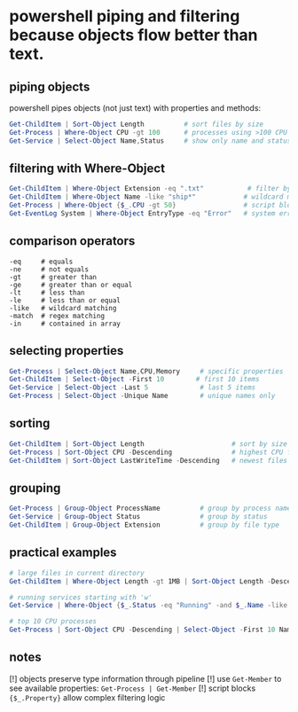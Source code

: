 # powershell piping and filtering because objects flow better than text.

## piping objects
powershell pipes objects (not just text) with properties and methods:
```powershell
Get-ChildItem | Sort-Object Length          # sort files by size
Get-Process | Where-Object CPU -gt 100      # processes using >100 CPU
Get-Service | Select-Object Name,Status     # show only name and status
```

## filtering with Where-Object
```powershell
Get-ChildItem | Where-Object Extension -eq ".txt"           # filter by file extension
Get-ChildItem | Where-Object Name -like "ship*"            # wildcard matching
Get-Process | Where-Object {$_.CPU -gt 50}                 # script block syntax
Get-EventLog System | Where-Object EntryType -eq "Error"   # system errors only
```

## comparison operators
```
-eq     # equals
-ne     # not equals  
-gt     # greater than
-ge     # greater than or equal
-lt     # less than
-le     # less than or equal
-like   # wildcard matching
-match  # regex matching  
-in     # contained in array
```

## selecting properties
```powershell
Get-Process | Select-Object Name,CPU,Memory     # specific properties
Get-ChildItem | Select-Object -First 10        # first 10 items
Get-Service | Select-Object -Last 5             # last 5 items
Get-Process | Select-Object -Unique Name        # unique names only
```

## sorting
```powershell
Get-ChildItem | Sort-Object Length                      # sort by size
Get-Process | Sort-Object CPU -Descending               # highest CPU first
Get-ChildItem | Sort-Object LastWriteTime -Descending   # newest files first
```

## grouping
```powershell
Get-Process | Group-Object ProcessName          # group by process name
Get-Service | Group-Object Status               # group by status
Get-ChildItem | Group-Object Extension          # group by file type
```

## practical examples
```powershell
# large files in current directory
Get-ChildItem | Where-Object Length -gt 1MB | Sort-Object Length -Descending

# running services starting with 'w'
Get-Service | Where-Object {$_.Status -eq "Running" -and $_.Name -like "W*"}

# top 10 CPU processes
Get-Process | Sort-Object CPU -Descending | Select-Object -First 10 Name,CPU
```

## notes
[!] objects preserve type information through pipeline
[!] use `Get-Member` to see available properties: `Get-Process | Get-Member`
[!] script blocks `{$_.Property}` allow complex filtering logic